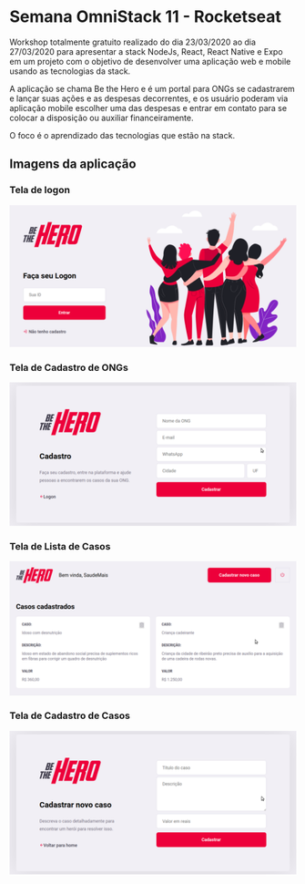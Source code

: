 # Semana OmniStack 11 - Rocketseat

Workshop totalmente gratuito realizado do dia 23/03/2020 ao dia 27/03/2020 para apresentar a stack NodeJs, React, React Native e Expo em um projeto com o objetivo de desenvolver uma aplicação web e mobile usando as tecnologias da stack.

A aplicação se chama Be the Hero e é um portal para ONGs se cadastrarem e lançar suas ações e as despesas decorrentes, e os usuário poderam via aplicação mobile escolher uma das despesas e entrar em contato para se colocar a disposição ou auxiliar financeiramente.

O foco é o aprendizado das tecnologias que estão na stack.

## Imagens da aplicação

### Tela de logon
![Tela de logon da aplicação Be The Hero](./resumo/imgs/frontend_appweb_bethehero_logon.png)

### Tela de Cadastro de ONGs
![Tela de cadastro de ONGs da aplicação Be The Hero](./resumo/imgs/frontend_appweb_bethehero_cadastroongs.png)

### Tela de Lista de Casos
![Tela de lista de casos da aplicação Be The Hero](./resumo/imgs/frontend_appweb_bethehero_listacasos.png)

### Tela de Cadastro de Casos
![Tela de cadastro de casos da aplicação Be The Hero](./resumo/imgs/frontend_appweb_bethehero_cadastrocasos.png)
